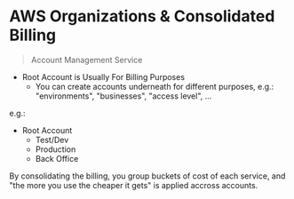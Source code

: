 # AWS Organizations & Consolidated Billing
> Account Management Service

* Root Account is Usually For Billing Purposes
  * You can create accounts underneath for different purposes, e.g.: "environments", "businesses", "access level", ...

e.g.:

* Root Account
   * Test/Dev
   * Production
   * Back Office

By consolidating the billing, you group buckets of cost of each service, and "the more you use the cheaper it gets" is applied accross accounts.
